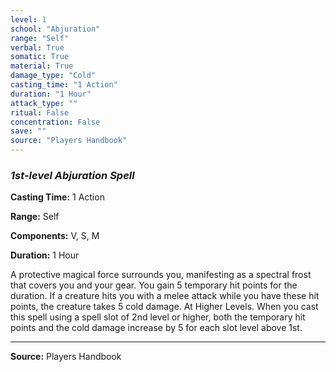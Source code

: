 ```yaml
---
level: 1
school: "Abjuration"
range: "Self"
verbal: True
somatic: True
material: True
damage_type: "Cold"
casting_time: "1 Action"
duration: "1 Hour"
attack_type: ""
ritual: False
concentration: False
save: ""
source: "Players Handbook"
---
```


### *1st-level Abjuration Spell*

**Casting Time:** 1 Action

**Range:** Self

**Components:** V, S, M

**Duration:** 1 Hour

A protective magical force surrounds you, manifesting as a spectral frost that covers you and your gear. You gain 5 temporary hit points for the duration. If a creature hits you with a melee attack while you have these hit points, the creature takes 5 cold damage. At Higher Levels. When you cast this spell using a spell slot of 2nd level or higher, both the temporary hit points and the cold damage increase by 5 for each slot level above 1st.

---
**Source:** Players Handbook
